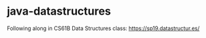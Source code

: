 # java-datastructures

Following along in CS61B Data Structures class: https://sp19.datastructur.es/